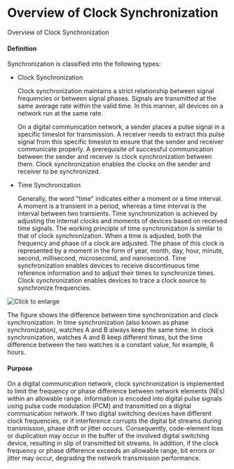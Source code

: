 Overview of Clock Synchronization
=================================

Overview of Clock Synchronization

#### Definition

Synchronization is classified into the following types:

* Clock Synchronization
  
  Clock synchronization maintains a strict relationship between signal frequencies or between signal phases. Signals are transmitted at the same average rate within the valid time. In this manner, all devices on a network run at the same rate.
  
  On a digital communication network, a sender places a pulse signal in a specific timeslot for transmission. A receiver needs to extract this pulse signal from this specific timeslot to ensure that the sender and receiver communicate properly. A prerequisite of successful communication between the sender and receiver is clock synchronization between them. Clock synchronization enables the clocks on the sender and receiver to be synchronized.
* Time Synchronization
  
  Generally, the word "time" indicates either a moment or a time interval. A moment is a transient in a period, whereas a time interval is the interval between two transients. Time synchronization is achieved by adjusting the internal clocks and moments of devices based on received time signals. The working principle of time synchronization is similar to that of clock synchronization. When a time is adjusted, both the frequency and phase of a clock are adjusted. The phase of this clock is represented by a moment in the form of year, month, day, hour, minute, second, millisecond, microsecond, and nanosecond. Time synchronization enables devices to receive discontinuous time reference information and to adjust their times to synchronize times. Clock synchronization enables devices to trace a clock source to synchronize frequencies.

![](images/fig_dc_ne_clock_cfg_500301.png "Click to enlarge")

The figure shows the difference between time synchronization and clock synchronization. In time synchronization (also known as phase synchronization), watches A and B always keep the same time. In clock synchronization, watches A and B keep different times, but the time difference between the two watches is a constant value, for example, 6 hours.


#### Purpose

On a digital communication network, clock synchronization is implemented to limit the frequency or phase difference between network elements (NEs) within an allowable range. Information is encoded into digital pulse signals using pulse code modulation (PCM) and transmitted on a digital communication network. If two digital switching devices have different clock frequencies, or if interference corrupts the digital bit streams during transmission, phase drift or jitter occurs. Consequently, code-element loss or duplication may occur in the buffer of the involved digital switching device, resulting in slip of transmitted bit streams. In addition, if the clock frequency or phase difference exceeds an allowable range, bit errors or jitter may occur, degrading the network transmission performance.